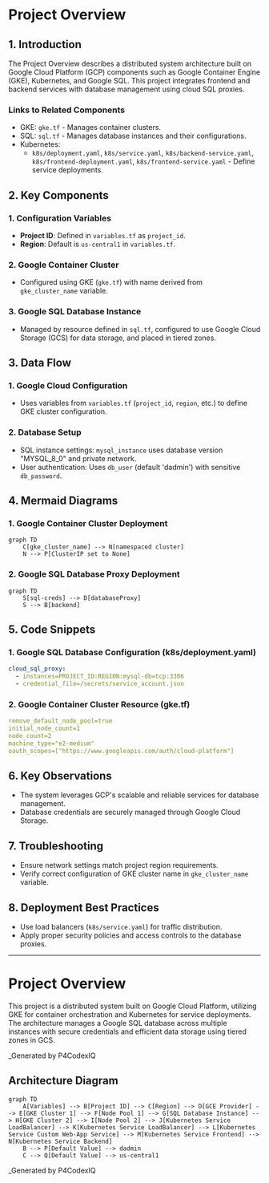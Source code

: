 # Project Overview

## 1. **Introduction**
The Project Overview describes a distributed system architecture built on Google Cloud Platform (GCP) components such as Google Container Engine (GKE), Kubernetes, and Google SQL. This project integrates frontend and backend services with database management using cloud SQL proxies.

### Links to Related Components
- GKE: `gke.tf` - Manages container clusters.
- SQL: `sql.tf` - Manages database instances and their configurations.
- Kubernetes: 
  - `k8s/deployment.yaml`, `k8s/service.yaml`, `k8s/backend-service.yaml`, `k8s/frontend-deployment.yaml`, `k8s/frontend-service.yaml` - Define service deployments.

## 2. **Key Components**

### **1. Configuration Variables**
- **Project ID**: Defined in `variables.tf` as `project_id`.
- **Region**: Default is `us-central1` in `variables.tf`.

### **2. Google Container Cluster**
- Configured using GKE (`gke.tf`) with name derived from `gke_cluster_name` variable.

### **3. Google SQL Database Instance**
- Managed by resource defined in `sql.tf`, configured to use Google Cloud Storage (GCS) for data storage, and placed in tiered zones.

## 3. Data Flow

### **1. Google Cloud Configuration**
- Uses variables from `variables.tf` (`project_id`, `region`, etc.) to define GKE cluster configuration.

### **2. Database Setup**
- SQL instance settings: `mysql_instance` uses database version "MYSQL_8_0" and private network.
- User authentication: Uses `db_user` (default 'dadmin') with sensitive `db_password`.

## 4. Mermaid Diagrams

### **1. Google Container Cluster Deployment**

```mermaid
graph TD
    C[gke_cluster_name] --> N[namespaced cluster]
    N --> P[ClusterIP set to None]
```

### **2. Google SQL Database Proxy Deployment**
```mermaid
graph TD
    S[sql-creds] --> D[databaseProxy]
    S --> B[backend]
```

## 5. Code Snippets

### **1. Google SQL Database Configuration (k8s/deployment.yaml)**
```yaml
cloud_sql_proxy:
  - instances=PROJECT_ID:REGION:mysql-db=tcp:3306
  - credential_file=/secrets/service_account.json
```

### **2. Google Container Cluster Resource (gke.tf)**
```yaml
remove_default_node_pool=true
initial_node_count=1
node_count=2
machine_type="e2-medium"
oauth_scopes=["https://www.googleapis.com/auth/cloud-platform"]
```

## 6. Key Observations

- The system leverages GCP's scalable and reliable services for database management.
- Database credentials are securely managed through Google Cloud Storage.

## 7. Troubleshooting
- Ensure network settings match project region requirements.
- Verify correct configuration of GKE cluster name in `gke_cluster_name` variable.

## 8. Deployment Best Practices
- Use load balancers (`k8s/service.yaml`) for traffic distribution.
- Apply proper security policies and access controls to the database proxies.

---

# Project Overview

This project is a distributed system built on Google Cloud Platform, utilizing GKE for container orchestration and Kubernetes for service deployments. The architecture manages a Google SQL database across multiple instances with secure credentials and efficient data storage using tiered zones in GCS.

_Generated by P4CodexIQ

## Architecture Diagram

```mermaid
graph TD
    A[Variables] --> B[Project ID] --> C[Region] --> D[GCE Provider] --> E[GKE Cluster 1] --> F[Node Pool 1] --> G[SQL Database Instance] --> H[GKE Cluster 2] --> I[Node Pool 2] --> J[Kubernetes Service LoadBalancer] --> K[Kubernetes Service LoadBalancer] --> L[Kubernetes Service Custom Web-App Service] --> M[Kubernetes Service Frontend] --> N[Kubernetes Service Backend]
    B --> P[Default Value] --> dadmin
    C --> Q[Default Value] --> us-central1
```

_Generated by P4CodexIQ
